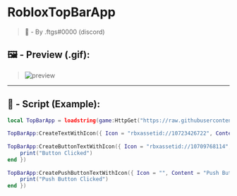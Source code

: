 # RobloxTopBarApp

> 👤 - By .ftgs#0000 (discord)

## 🖼️ - Preview (.gif):
> <img src="preview.gif" alt="preview">

<hr>

## 📜 - Script (Example):

```lua
local TopBarApp = loadstring(game:HttpGet("https://raw.githubusercontent.com/AlikSusFootages/RobloxTopBarApp/main/src/file.lua"))()
 
TopBarApp:CreateTextWithIcon({ Icon = "rbxassetid://10723426722", Content = "Label" })
 
TopBarApp:CreateButtonTextWithIcon({ Icon = "rbxassetid://10709768114", Content = "Button", Callback = function()
    print("Button Clicked")
end })
 
TopBarApp:CreatePushButtonTextWithIcon({ Icon = "", Content = "Push Button", Callback = function() -- If icon = "" then the file icon is automatically placed
    print("Push Button Clicked")
end })
```
